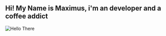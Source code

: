 ## Hi! My Name is Maximus, i'm an developer and a coffee addict

![Hello There](https://media.giphy.com/media/Nx0rz3jtxtEre/giphy.gif)
